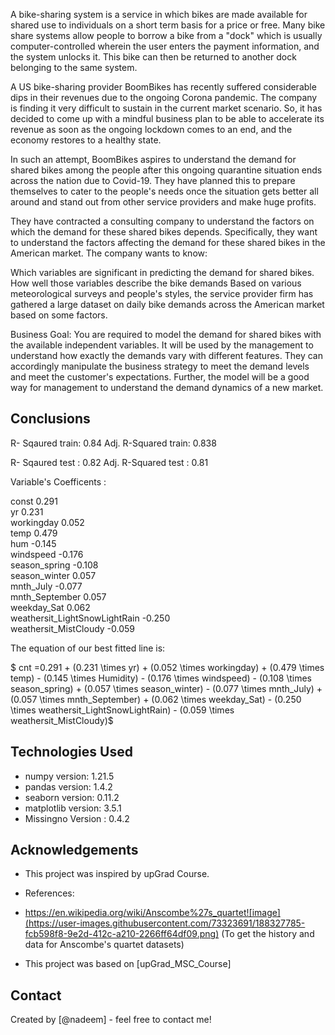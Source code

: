 
A bike-sharing system is a service in which bikes are made available for shared use to individuals on a short term basis for a price or free. Many bike share systems allow people to borrow a bike from a "dock" which is usually computer-controlled wherein the user enters the payment information, and the system unlocks it. This bike can then be returned to another dock belonging to the same system.


A US bike-sharing provider BoomBikes has recently suffered considerable dips in their revenues due to the ongoing Corona pandemic. The company is finding it very difficult to sustain in the current market scenario. So, it has decided to come up with a mindful business plan to be able to accelerate its revenue as soon as the ongoing lockdown comes to an end, and the economy restores to a healthy state. 


In such an attempt, BoomBikes aspires to understand the demand for shared bikes among the people after this ongoing quarantine situation ends across the nation due to Covid-19. They have planned this to prepare themselves to cater to the people's needs once the situation gets better all around and stand out from other service providers and make huge profits.


They have contracted a consulting company to understand the factors on which the demand for these shared bikes depends. Specifically, they want to understand the factors affecting the demand for these shared bikes in the American market. The company wants to know:

Which variables are significant in predicting the demand for shared bikes.
How well those variables describe the bike demands
Based on various meteorological surveys and people's styles, the service provider firm has gathered a large dataset on daily bike demands across the American market based on some factors. 


Business Goal:
You are required to model the demand for shared bikes with the available independent variables. It will be used by the management to understand how exactly the demands vary with different features. They can accordingly manipulate the business strategy to meet the demand levels and meet the customer's expectations. Further, the model will be a good way for management to understand the demand dynamics of a new market. 

## Conclusions
R- Sqaured train: 0.84 Adj. R-Squared train: 0.838

R- Sqaured test : 0.82 Adj. R-Squared test : 0.81

Variable's Coefficents :

const                            0.291  
yr                               0.231  
workingday                       0.052  
temp                             0.479  
hum                             -0.145  
windspeed                       -0.176  
season_spring                   -0.108  
season_winter                    0.057  
mnth_July                       -0.077  
mnth_September                   0.057  
weekday_Sat                      0.062  
weathersit_LightSnowLightRain   -0.250  
weathersit_MistCloudy           -0.059  



<!-- You don't have to answer all the questions - just the ones relevant to your project. -->
The equation of our best fitted line is:

$ cnt =0.291 + (0.231  \times  yr) + (0.052  \times  workingday) + (0.479 \times temp) - (0.145 \times Humidity) - (0.176 \times windspeed) - (0.108 \times season\_spring) + (0.057 \times season\_winter) - (0.077 \times mnth\_July) + (0.057 \times mnth\_September) +  (0.062 \times weekday\_Sat) - (0.250 \times weathersit\_LightSnowLightRain) - (0.059 \times weathersit\_MistCloudy)$

## Technologies Used
- numpy version: 1.21.5
- pandas version: 1.4.2
- seaborn version: 0.11.2
- matplotlib version: 3.5.1
- Missingno Version : 0.4.2



## Acknowledgements
- This project was inspired by upGrad Course.
- References:
-  https://en.wikipedia.org/wiki/Anscombe%27s_quartet![image](https://user-images.githubusercontent.com/73323691/188327785-fcb598f8-9e2d-412c-a210-2266ff64df09.png) (To get the history and data for Anscombe's quartet datasets)

- This project was based on [upGrad_MSC_Course]


## Contact
Created by [@nadeem] - feel free to contact me!

